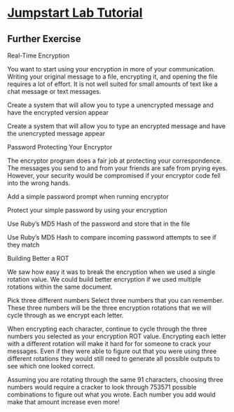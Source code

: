 # [Jumpstart Lab Tutorial](http://tutorials.jumpstartlab.com/projects/encryptor.html)

## Further Exercise

Real-Time Encryption

You want to start using your encryption in more of your communication. Writing your original message to a file, encrypting it, and opening the file requires a lot of effort. It is not well suited for small amounts of text like a chat message or text messages.

Create a system that will allow you to type a unencrypted message and have the encrypted version appear

Create a system that will allow you to type an encrypted message and have the unencrypted message appear

Password Protecting Your Encryptor

The encryptor program does a fair job at protecting your correspondence. The messages you send to and from your friends are safe from prying eyes. However, your security would be compromised if your encryptor code fell into the wrong hands.

Add a simple password prompt when running encryptor

Protect your simple password by using your encryption

Use Ruby’s MD5 Hash of the password and store that in the file

Use Ruby’s MD5 Hash to compare incoming password attempts to see if they match

Building Better a ROT

We saw how easy it was to break the encryption when we used a single rotation value. We could build better encryption if we used multiple rotations within the same document.

Pick three different numbers
Select three numbers that you can remember. These three numbers will be the three encryption rotations that we will cycle through as we encrypt each letter.

When encrypting each character, continue to cycle through the three numbers you selected as your encryption ROT value.
Encrypting each letter with a different rotation will make it hard for for someone to crack your messages. Even if they were able to figure out that you were using three different rotations they would still need to generate all possible outputs to see which one looked correct.

Assuming you are rotating through the same 91 characters, choosing three numbers would require a cracker to look through 753571 possible combinations to figure out what you wrote. Each number you add would make that amount increase even more!
